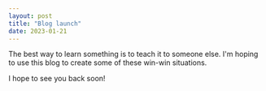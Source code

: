 ```yaml
---
layout: post
title: "Blog launch"
date: 2023-01-21
---
```


The best way to learn something is to teach it to someone else. I'm hoping to use this blog to create some of these win-win situations.

I hope to see you back soon!

